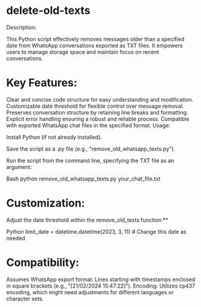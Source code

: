 # delete-old-texts
Description:

This Python script effectively removes messages older than a specified date from WhatsApp conversations exported as TXT files. It empowers users to manage storage space and maintain focus on recent conversations.

# Key Features:

Clear and concise code structure for easy understanding and modification.
Customizable date threshold for flexible control over message removal.
Preserves conversation structure by retaining line breaks and formatting.
Explicit error handling ensuring a robust and reliable process.
Compatible with exported WhatsApp chat files in the specified format.
Usage:

Install Python (if not already installed).

Save the script as a .py file (e.g., "remove_old_whatsapp_texts.py").

Run the script from the command line, specifying the TXT file as an argument:

Bash
python remove_old_whatsapp_texts.py your_chat_file.txt

# Customization:

Adjust the date threshold within the remove_old_texts function:**

Python
limit_date = datetime.datetime(2023, 3, 11)  # Change this date as needed

# Compatibility:

Assumes WhatsApp export format: Lines starting with timestamps enclosed in square brackets (e.g., "[21/02/2024 15:47:22]").
Encoding: Utilizes cp437 encoding, which might need adjustments for different languages or character sets.
